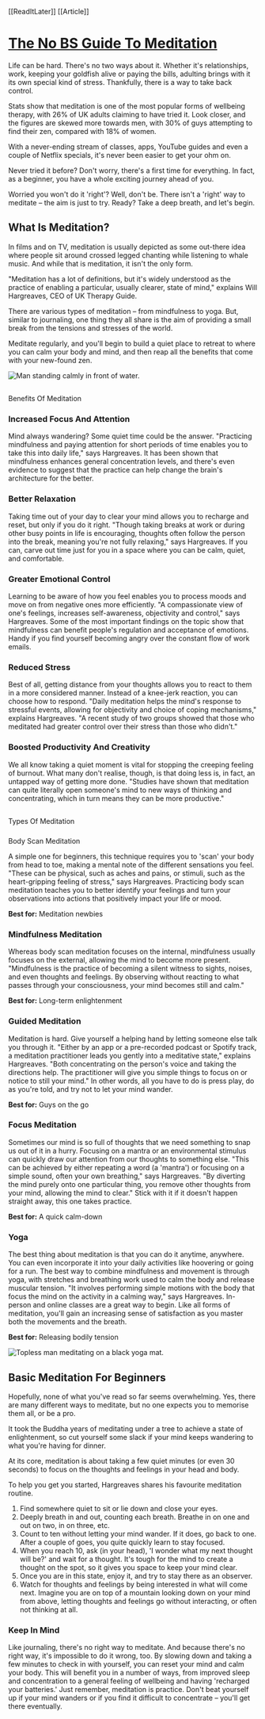 [[ReadItLater]] [[Article]]

# [The No BS Guide To Meditation](https://www.mindjournals.com/blogs/read/meditation-for-beginners?utm_source=GetShift-dot-net&currency=USD)

Life can be hard. There's no two ways about it. Whether it's relationships, work, keeping your goldfish alive or paying the bills, adulting brings with it its own special kind of stress. Thankfully, there is a way to take back control.

Stats show that meditation is one of the most popular forms of wellbeing therapy, with 26% of UK adults claiming to have tried it. Look closer, and the figures are skewed more towards men, with 30% of guys attempting to find their zen, compared with 18% of women.

With a never-ending stream of classes, apps, YouTube guides and even a couple of Netflix specials, it's never been easier to get your ohm on.

Never tried it before? Don't worry, there's a first time for everything. In fact, as a beginner, you have a whole exciting journey ahead of you.

Worried you won't do it 'right'? Well, don't be. There isn't a 'right' way to meditate – the aim is just to try. Ready? Take a deep breath, and let's begin.

## What Is Meditation?

In films and on TV, meditation is usually depicted as some out-there idea where people sit around crossed legged chanting while listening to whale music. And while that is meditation, it isn't the only form.

"Meditation has a lot of definitions, but it's widely understood as the practice of enabling a particular, usually clearer, state of mind," explains Will Hargreaves, CEO of UK Therapy Guide. 

There are various types of meditation – from mindfulness to yoga. But, similar to journaling, one thing they all share is the aim of providing a small break from the tensions and stresses of the world.

Meditate regularly, and you'll begin to build a quiet place to retreat to where you can calm your body and mind, and then reap all the benefits that come with your new-found zen.

![Man standing calmly in front of water.](https://cdn.shopify.com/s/files/1/1221/0018/files/nicholas-barbaros-YoF79VE9Sec-unsplash_1024x1024.jpg?v=1623072774)

##   
Benefits Of Meditation

### Increased Focus And Attention

Mind always wandering? Some quiet time could be the answer. "Practicing mindfulness and paying attention for short periods of time enables you to take this into daily life," says Hargreaves. It has been shown that mindfulness enhances general concentration levels, and there's even evidence to suggest that the practice can help change the brain's architecture for the better. 

### Better Relaxation

Taking time out of your day to clear your mind allows you to recharge and reset, but only if you do it right. "Though taking breaks at work or during other busy points in life is encouraging, thoughts often follow the person into the break, meaning you're not fully relaxing," says Hargreaves. If you can, carve out time just for you in a space where you can be calm, quiet, and comfortable.

### Greater Emotional Control

Learning to be aware of how you feel enables you to process moods and move on from negative ones more efficiently. "A compassionate view of one's feelings, increases self-awareness, objectivity and control," says Hargreaves. Some of the most important findings on the topic show that mindfulness can benefit people's regulation and acceptance of emotions. Handy if you find yourself becoming angry over the constant flow of work emails. 

### Reduced Stress

Best of all, getting distance from your thoughts allows you to react to them in a more considered manner. Instead of a knee-jerk reaction, you can choose how to respond. "Daily meditation helps the mind's response to stressful events, allowing for objectivity and choice of coping mechanisms," explains Hargreaves. "A recent study of two groups showed that those who meditated had greater control over their stress than those who didn't."

### Boosted Productivity And Creativity

We all know taking a quiet moment is vital for stopping the creeping feeling of burnout. What many don't realise, though, is that doing less is, in fact, an untapped way of getting more done. "Studies have shown that meditation can quite literally open someone's mind to new ways of thinking and concentrating, which in turn means they can be more productive."

##   
Types Of Meditation

###   
Body Scan Meditation

A simple one for beginners, this technique requires you to 'scan' your body from head to toe, making a mental note of the different sensations you feel. "These can be physical, such as aches and pains, or stimuli, such as the heart-gripping feeling of stress," says Hargreaves. Practicing body scan meditation teaches you to better identify your feelings and turn your observations into actions that positively impact your life or mood.

**Best for:** Meditation newbies

### Mindfulness Meditation

Whereas body scan meditation focuses on the internal, mindfulness usually focuses on the external, allowing the mind to become more present. "Mindfulness is the practice of becoming a silent witness to sights, noises, and even thoughts and feelings. By observing without reacting to what passes through your consciousness, your mind becomes still and calm."

**Best for:** Long-term enlightenment

### Guided Meditation

Meditation is hard. Give yourself a helping hand by letting someone else talk you through it. "Either by an app or a pre-recorded podcast or Spotify track, a meditation practitioner leads you gently into a meditative state," explains Hargreaves. "Both concentrating on the person's voice and taking the directions help. The practitioner will give you simple things to focus on or notice to still your mind." In other words, all you have to do is press play, do as you're told, and try not to let your mind wander.

**Best for:** Guys on the go

### Focus Meditation

Sometimes our mind is so full of thoughts that we need something to snap us out of it in a hurry. Focusing on a mantra or an environmental stimulus can quickly draw our attention from our thoughts to something else. "This can be achieved by either repeating a word (a 'mantra') or focusing on a simple sound, often your own breathing," says Hargreaves. "By diverting the mind purely onto one particular thing, you remove other thoughts from your mind, allowing the mind to clear." Stick with it if it doesn't happen straight away, this one takes practice.

**Best for:** A quick calm-down

### Yoga

The best thing about meditation is that you can do it anytime, anywhere. You can even incorporate it into your daily activities like hoovering or going for a run. The best way to combine mindfulness and movement is through yoga, with stretches and breathing work used to calm the body and release muscular tension. "It involves performing simple motions with the body that focus the mind on the activity in a calming way," says Hargreaves. In-person and online classes are a great way to begin. Like all forms of meditation, you'll gain an increasing sense of satisfaction as you master both the movements and the breath.

**Best for:** Releasing bodily tension

![Topless man meditating on a black yoga mat.](https://cdn.shopify.com/s/files/1/1221/0018/files/pexels-cottonbro-4325467_1_1024x1024.jpg?v=1623075347)

  

## Basic Meditation For Beginners

Hopefully, none of what you've read so far seems overwhelming. Yes, there are many different ways to meditate, but no one expects you to memorise them all, or be a pro.

It took the Buddha years of meditating under a tree to achieve a state of enlightenment, so cut yourself some slack if your mind keeps wandering to what you're having for dinner.

At its core, meditation is about taking a few quiet minutes (or even 30 seconds) to focus on the thoughts and feelings in your head and body.

To help you get you started, Hargreaves shares his favourite meditation routine.

1.  Find somewhere quiet to sit or lie down and close your eyes.
2.  Deeply breath in and out, counting each breath. Breathe in on one and out on two, in on three, etc.
3.  Count to ten without letting your mind wander. If it does, go back to one. After a couple of goes, you quite quickly learn to stay focused.
4.  When you reach 10, ask (in your head), 'I wonder what my next thought will be?' and wait for a thought. It's tough for the mind to create a thought on the spot, so it gives you space to keep your mind clear.
5.  Once you are in this state, enjoy it, and try to stay there as an observer.
6.  Watch for thoughts and feelings by being interested in what will come next. Imagine you are﻿ on top of a mountain looking down on your mind from above, letting thoughts and feelings go without interacting, or often not thinking at all.

### **Keep In Mind**

Like journaling, there's no right way to meditate. And because there's no right way, it's impossible to do it wrong, too. By slowing down and taking a few minutes to check in with yourself, you can reset your mind and calm your body. This will benefit you in a number of ways, from improved sleep and concentration to a general feeling of wellbeing and having 'recharged your batteries.' Just remember, meditation is practice. Don't beat yourself up if your mind wanders or if you find it difficult to concentrate – you'll get there eventually.